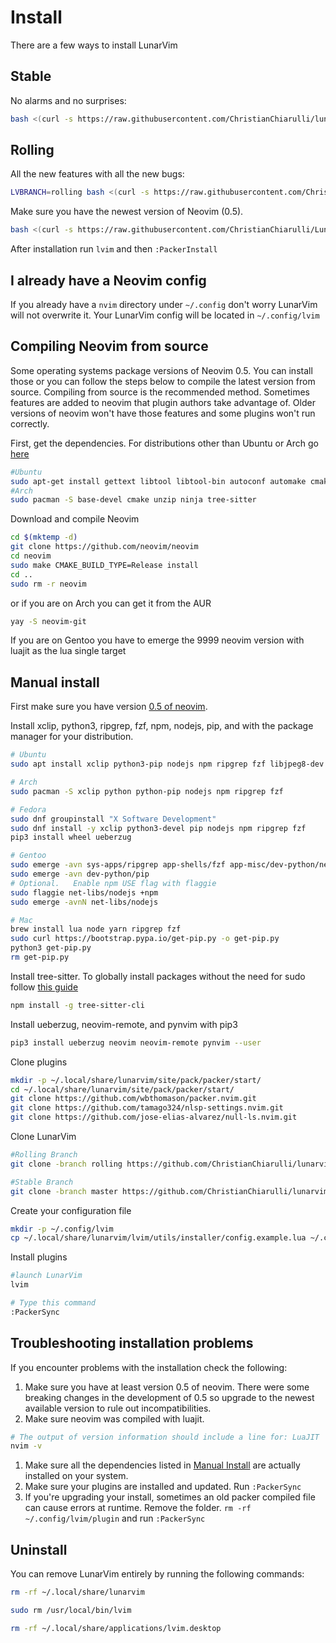 # Install

There are a few ways to install LunarVim

## Stable

No alarms and no surprises:

```bash
bash <(curl -s https://raw.githubusercontent.com/ChristianChiarulli/lunarvim/master/utils/installer/install.sh)
```

## Rolling

All the new features with all the new bugs:

```bash
LVBRANCH=rolling bash <(curl -s https://raw.githubusercontent.com/ChristianChiarulli/lunarvim/rolling/utils/installer/install.sh)
```

Make sure you have the newest version of Neovim (0.5).

``` bash
bash <(curl -s https://raw.githubusercontent.com/ChristianChiarulli/LunarVim/rolling/utils/bin/install-latest-neovim)
```

After installation run `lvim` and then `:PackerInstall`

## I already have a Neovim config

If you already have a `nvim` directory under `~/.config` don't worry LunarVim will not overwrite it. Your LunarVim config will be located in `~/.config/lvim`


## Compiling Neovim from source

Some operating systems package versions of Neovim 0.5. You can install
those or you can follow the steps below to compile the latest version from source.
Compiling from source is the recommended method.  Sometimes features are added to neovim that plugin authors take advantage of.  Older versions of neovim won't have those features and some plugins won't run correctly.  

First, get the dependencies. For distributions other than Ubuntu or Arch
go
[here](https://github.com/neovim/neovim/wiki/Building-Neovim#build-prerequisites)

``` bash
#Ubuntu
sudo apt-get install gettext libtool libtool-bin autoconf automake cmake g++ pkg-config unzip build-essential
#Arch
sudo pacman -S base-devel cmake unzip ninja tree-sitter
```

Download and compile Neovim

``` bash
cd $(mktemp -d)
git clone https://github.com/neovim/neovim
cd neovim
sudo make CMAKE_BUILD_TYPE=Release install
cd ..
sudo rm -r neovim
```

or if you are on Arch you can get it from the AUR

``` bash
yay -S neovim-git
```


If you are on Gentoo you have to emerge the 9999 neovim version with luajit as the lua single target

## Manual install 

First make sure you have version [0.5 of
neovim](#compiling-neovim-from-source).


Install xclip, python3, ripgrep, fzf, npm, nodejs, pip, and with the package manager for your distribution.

```bash
# Ubuntu
sudo apt install xclip python3-pip nodejs npm ripgrep fzf libjpeg8-dev zlib1g-dev python-dev python3-dev libxtst-dev python3-pip

# Arch
sudo pacman -S xclip python python-pip nodejs npm ripgrep fzf 

# Fedora
sudo dnf groupinstall "X Software Development"
sudo dnf install -y xclip python3-devel pip nodejs npm ripgrep fzf 
pip3 install wheel ueberzug

# Gentoo
sudo emerge -avn sys-apps/ripgrep app-shells/fzf app-misc/dev-python/neovim-remote virtual/jpeg sys-libs/zlib
sudo emerge -avn dev-python/pip
# Optional.   Enable npm USE flag with flaggie
sudo flaggie net-libs/nodejs +npm
sudo emerge -avnN net-libs/nodejs

# Mac
brew install lua node yarn ripgrep fzf 
sudo curl https://bootstrap.pypa.io/get-pip.py -o get-pip.py
python3 get-pip.py
rm get-pip.py
```

Install tree-sitter.  To globally install packages without the need for sudo
follow [this guide](https://docs.npmjs.com/resolving-eacces-permissions-errors-when-installing-packages-globally)

```bash
npm install -g tree-sitter-cli
```

Install ueberzug, neovim-remote, and pynvim with pip3

```bash
pip3 install ueberzug neovim neovim-remote pynvim --user
```

Clone plugins 

```bash
mkdir -p ~/.local/share/lunarvim/site/pack/packer/start/
cd ~/.local/share/lunarvim/site/pack/packer/start/
git clone https://github.com/wbthomason/packer.nvim.git
git clone https://github.com/tamago324/nlsp-settings.nvim.git
git clone https://github.com/jose-elias-alvarez/null-ls.nvim.git
```

Clone LunarVim
```bash
#Rolling Branch
git clone -branch rolling https://github.com/ChristianChiarulli/lunarvim.git 

#Stable Branch
git clone -branch master https://github.com/ChristianChiarulli/lunarvim.git 
```

Create your configuration file
```bash
mkdir -p ~/.config/lvim
cp ~/.local/share/lunarvim/lvim/utils/installer/config.example.lua ~/.config/lvim/config.lua
```

Install plugins
```bash
#launch LunarVim
lvim

# Type this command
:PackerSync
```

## Troubleshooting installation problems
If you encounter problems with the installation check the following: 
1. Make sure you have at least version 0.5 of neovim. There were some breaking changes in the development of 0.5 so upgrade to the newest available version to rule out incompatibilities.  
1. Make sure neovim was compiled with luajit. 
  ```bash
  # The output of version information should include a line for: LuaJIT 
  nvim -v
  ```
1. Make sure all the dependencies listed in [Manual Install](#manual-install) are actually installed on your system.
1. Make sure your plugins are installed and updated. Run `:PackerSync`
1. If you're upgrading your install, sometimes an old packer compiled file can cause errors at runtime.  Remove the folder.  `rm -rf ~/.config/lvim/plugin` and run `:PackerSync`

## Uninstall

You can remove LunarVim entirely by running the following commands: 

```bash
rm -rf ~/.local/share/lunarvim

sudo rm /usr/local/bin/lvim

rm -rf ~/.local/share/applications/lvim.desktop
```


